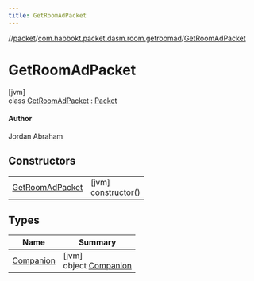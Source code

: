 ```yaml
---
title: GetRoomAdPacket
---
```

//[packet](../../../index.html)/[com.habbokt.packet.dasm.room.getroomad](../index.html)/[GetRoomAdPacket](index.html)



# GetRoomAdPacket



[jvm]\
class [GetRoomAdPacket](index.html) : [Packet](../../../../api/api/com.habbokt.api.packet/-packet/index.html)

#### Author



Jordan Abraham



## Constructors


| | |
|---|---|
| [GetRoomAdPacket](-get-room-ad-packet.html) | [jvm]<br>constructor() |


## Types


| Name | Summary |
|---|---|
| [Companion](-companion/index.html) | [jvm]<br>object [Companion](-companion/index.html) |

